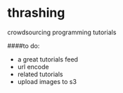 # thrashing
crowdsourcing programming tutorials

####to do:
* a great tutorials feed
* url encode
* related tutorials
* upload images to s3
